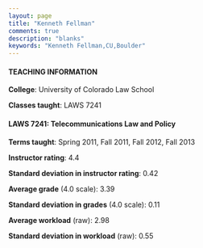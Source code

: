```yaml
---
layout: page
title: "Kenneth Fellman" 
comments: true
description: "blanks"
keywords: "Kenneth Fellman,CU,Boulder"
---
```

<head>
<script src="https://ajax.googleapis.com/ajax/libs/jquery/2.1.3/jquery.min.js"></script>
<script src="https://dl.dropboxusercontent.com/s/pc42nxpaw1ea4o9/highcharts.js?dl=0"></script>
<!-- <script src="../assets/js/highcharts.js"></script> -->
<style type="text/css">@font-face {
	font-family: "Bebas Neue";
	src: url(https://www.filehosting.org/file/details/544349/BebasNeue Regular.otf) format("opentype");
	}
	h1.Bebas { 
		font-family: "Bebas Neue", Verdana, Tahoma;
	}
</style>
</head>
	   
#### TEACHING INFORMATION

**College**: University of Colorado Law School

**Classes taught**: LAWS 7241

#### LAWS 7241: Telecommunications Law and Policy

**Terms taught**: Spring 2011, Fall 2011, Fall 2012, Fall 2013

**Instructor rating**: 4.4

**Standard deviation in instructor rating**: 0.42

**Average grade** (4.0 scale): 3.39

**Standard deviation in grades** (4.0 scale): 0.11

**Average workload** (raw): 2.98

**Standard deviation in workload** (raw): 0.55

